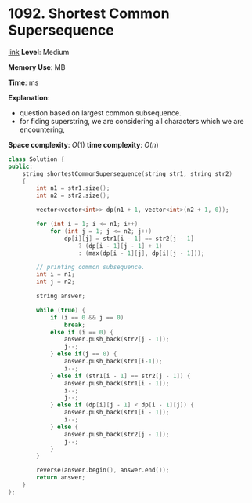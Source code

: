 # 1092. Shortest Common Supersequence 

[link]()
**Level**: Medium 

**Memory Use**:   MB

**Time**:  ms

**Explanation**:
- question based on largest common subsequence. 
- for fiding superstring, we are considering all characters which we are encountering, 

**Space complexity**: $O(1)$
**time complexity**: $O(n)$

```cpp
class Solution {
public:
    string shortestCommonSupersequence(string str1, string str2)
    {
        int n1 = str1.size();
        int n2 = str2.size();

        vector<vector<int>> dp(n1 + 1, vector<int>(n2 + 1, 0));

        for (int i = 1; i <= n1; i++)
            for (int j = 1; j <= n2; j++)
                dp[i][j] = str1[i - 1] == str2[j - 1]
                    ? (dp[i - 1][j - 1] + 1)
                    : (max(dp[i - 1][j], dp[i][j - 1]));

        // printing common subsequence.
        int i = n1;
        int j = n2;

        string answer;

        while (true) {
            if (i == 0 && j == 0)
                break;
            else if (i == 0) {
                answer.push_back(str2[j - 1]);
                j--;
            } else if(j == 0) {
                answer.push_back(str1[i-1]);
                i--;
            } else if (str1[i - 1] == str2[j - 1]) {
                answer.push_back(str1[i - 1]);
                i--;
                j--;
            } else if (dp[i][j - 1] < dp[i - 1][j]) {
                answer.push_back(str1[i - 1]);
                i--;
            } else {
                answer.push_back(str2[j - 1]);
                j--;
            }
        }

        reverse(answer.begin(), answer.end());
        return answer;
    }
};

```

